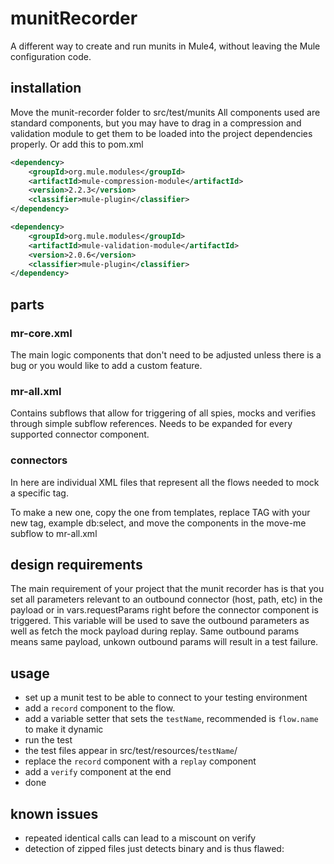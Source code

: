 # munitRecorder
A different way to create and run munits in Mule4, without leaving the Mule configuration code.

## installation
Move the munit-recorder folder to src/test/munits
All components used are standard components, but you may have to drag in a compression and validation module to get them to be loaded into the project dependencies properly.
Or add this to pom.xml
```xml
<dependency>
    <groupId>org.mule.modules</groupId>
    <artifactId>mule-compression-module</artifactId>
    <version>2.2.3</version>
    <classifier>mule-plugin</classifier>
</dependency>

<dependency>
    <groupId>org.mule.modules</groupId>
    <artifactId>mule-validation-module</artifactId>
    <version>2.0.6</version>
    <classifier>mule-plugin</classifier>
</dependency>
```
## parts
### mr-core.xml
The main logic components that don't need to be adjusted unless there is a bug or you would like to add a custom feature.
### mr-all.xml
Contains subflows that allow for triggering of all spies, mocks and verifies through simple subflow references. Needs to be expanded for every supported connector component.
### connectors
In here are individual XML files that represent all the flows needed to mock a specific tag. 

To make a new one, copy the one from templates, replace TAG with your new tag, example db:select, and move the components in the move-me subflow to mr-all.xml

## design requirements
The main requirement of your project that the munit recorder has is that you set all parameters relevant to an outbound connector (host, path, etc) in the payload or in vars.requestParams right before the connector component is triggered. This variable will be used to save the outbound parameters as well as fetch the mock payload during replay. Same outbound params means same payload, unkown outbound params will result in a test failure.

## usage
- set up a munit test to be able to connect to your testing environment
- add a `record` component to the flow.
- add a variable setter that sets the `testName`, recommended is `flow.name` to make it dynamic
- run the test
- the test files appear in src/test/resources/`testName`/
- replace the `record` component with a `replay` component
- add a `verify` component at the end
- done 

## known issues
- repeated identical calls can lead to a miscount on verify
- detection of zipped files just detects binary and is thus flawed:
